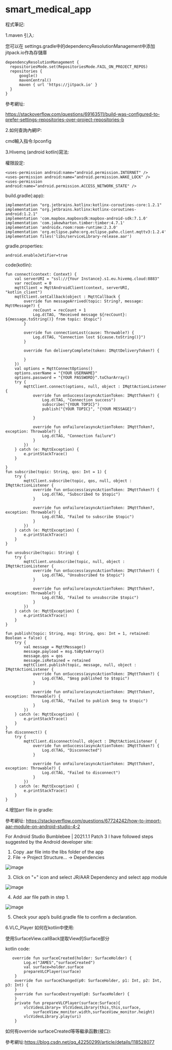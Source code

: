 # smart_medical_app

程式筆記:

1.maven 引入:

您可以在 settings.gradle中的dependencyResolutionManagement中添加jitpack.io作為存儲庫

    dependencyResolutionManagement {
      repositoriesMode.set(RepositoriesMode.FAIL_ON_PROJECT_REPOS)
      repositories {
          google()
          mavenCentral()
          maven { url 'https://jitpack.io' }
      }
    }

參考網址:

https://stackoverflow.com/questions/69163511/build-was-configured-to-prefer-settings-repositories-over-project-repositories-b

2.如何查詢內網IP:

cmd輸入指令:Ipconfig

3.Hivemq (android kotlin)寫法:

權限設定:

    <uses-permission android:name="android.permission.INTERNET" />
    <uses-permission android:name="android.permission.WAKE_LOCK" />
    <uses-permission android:name="android.permission.ACCESS_NETWORK_STATE" />

build.gradle(:app):

    implementation "org.jetbrains.kotlinx:kotlinx-coroutines-core:1.2.1"
    implementation "org.jetbrains.kotlinx:kotlinx-coroutines-android:1.2.1"
    implementation 'com.mapbox.mapboxsdk:mapbox-android-sdk:7.1.0'
    implementation 'com.jakewharton.timber:timber:4.7.1'
    implementation 'androidx.room:room-runtime:2.3.0'
    implementation 'org.eclipse.paho:org.eclipse.paho.client.mqttv3:1.2.4'
    implementation files('libs/serviceLibrary-release.aar')
    
 gradle.properties:

    android.enableJetifier=true


code(kotlin):

    fun connect(context: Context) {
        val serverURI = "ssl://{Your Instance}.s1.eu.hivemq.cloud:8883"
        var recCount = 0
        mqttClient = MqttAndroidClient(context, serverURI, "kotlin_client")
        mqttClient.setCallback(object : MqttCallback {
            override fun messageArrived(topic: String?, message: MqttMessage?) {
                recCount = recCount + 1
                Log.d(TAG, "Received message ${recCount}: ${message.toString()} from topic: $topic")
            }

            override fun connectionLost(cause: Throwable?) {
                Log.d(TAG, "Connection lost ${cause.toString()}")
            }

            override fun deliveryComplete(token: IMqttDeliveryToken?) {

            }
        })
        val options = MqttConnectOptions()
        options.userName = "{YOUR USERNAME}"
        options.password = "{YOUR PASSWORD}".toCharArray()
        try {
            mqttClient.connect(options, null, object : IMqttActionListener {
                override fun onSuccess(asyncActionToken: IMqttToken?) {
                    Log.d(TAG, "Connection success")
                    subscribe("{YOUR TOPIC}")
                    publish("{YOUR TOPIC}", "{YOUR MESSAGE}")

                }

                override fun onFailure(asyncActionToken: IMqttToken?, exception: Throwable?) {
                    Log.d(TAG, "Connection failure")
                }
            })
        } catch (e: MqttException) {
            e.printStackTrace()
        }

    }
    fun subscribe(topic: String, qos: Int = 1) {
        try {
            mqttClient.subscribe(topic, qos, null, object : IMqttActionListener {
                override fun onSuccess(asyncActionToken: IMqttToken?) {
                    Log.d(TAG, "Subscribed to $topic")
                }

                override fun onFailure(asyncActionToken: IMqttToken?, exception: Throwable?) {
                    Log.d(TAG, "Failed to subscribe $topic")
                }
            })
        } catch (e: MqttException) {
            e.printStackTrace()
        }
    }

    fun unsubscribe(topic: String) {
        try {
            mqttClient.unsubscribe(topic, null, object : IMqttActionListener {
                override fun onSuccess(asyncActionToken: IMqttToken?) {
                    Log.d(TAG, "Unsubscribed to $topic")
                }

                override fun onFailure(asyncActionToken: IMqttToken?, exception: Throwable?) {
                    Log.d(TAG, "Failed to unsubscribe $topic")
                }
            })
        } catch (e: MqttException) {
            e.printStackTrace()
        }
    }

    fun publish(topic: String, msg: String, qos: Int = 1, retained: Boolean = false) {
        try {
            val message = MqttMessage()
            message.payload = msg.toByteArray()
            message.qos = qos
            message.isRetained = retained
            mqttClient.publish(topic, message, null, object : IMqttActionListener {
                override fun onSuccess(asyncActionToken: IMqttToken?) {
                    Log.d(TAG, "$msg published to $topic")
                }

                override fun onFailure(asyncActionToken: IMqttToken?, exception: Throwable?) {
                    Log.d(TAG, "Failed to publish $msg to $topic")
                }
            })
        } catch (e: MqttException) {
            e.printStackTrace()
        }
    }
    fun disconnect() {
        try {
            mqttClient.disconnect(null, object : IMqttActionListener {
                override fun onSuccess(asyncActionToken: IMqttToken?) {
                    Log.d(TAG, "Disconnected")
                }

                override fun onFailure(asyncActionToken: IMqttToken?, exception: Throwable?) {
                    Log.d(TAG, "Failed to disconnect")
                }
            })
        } catch (e: MqttException) {
            e.printStackTrace()
        }
    }
 
 4.增加arr file in gradle:
 
 參考網址:
 https://stackoverflow.com/questions/67724242/how-to-import-aar-module-on-android-studio-4-2
 
 For Android Studio Bumblebee | 2021.1.1 Patch 3
I have followed steps suggested by the Android developer site:
1.	Copy .aar file into the libs folder of the app
2.	File -> Project Structure... -> Dependencies

![image](https://github.com/JamesTsao15/smart_medical_app_Fragment/blob/master/note_image/arr_file_setting1.png)

3.	Click on "+" icon and select JR/AAR Dependency and select app module

![image](https://github.com/JamesTsao15/smart_medical_app_Fragment/blob/master/note_image/arr_file_setting1.png)
 
4.	Add .aar file path in step 1.

![image](https://github.com/JamesTsao15/smart_medical_app_Fragment/blob/master/note_image/arr_file_setting1.png)
 
5.	Check your app’s build.gradle file to confirm a declaration.

6.VLC_Player 如何在kotlin中使用:

使用SurfaceView.callBack提取View的Surface部分

kotlin code:
 
       override fun surfaceCreated(holder: SurfaceHolder) {
            Log.e("JAMES","surfaceCreated")
            val surface=holder.surface
            prepareVLCPlayer(surface)
        }
        override fun surfaceChanged(p0: SurfaceHolder, p1: Int, p2: Int, p3: Int) {
        }
        override fun surfaceDestroyed(p0: SurfaceHolder) {
        }
        private fun prepareVLCPlayer(surface:Surface){
            vlcVideoLibrary= VlcVideoLibrary(this,this,surface,
                surfaceView_monitor.width,surfaceView_monitor.height)
            vlcVideoLibrary.play(uri)
        }
 如何有override surfaceCreated等等繼承函數(接口):
 
 參考網址:https://blog.csdn.net/qq_42250299/article/details/118528077
